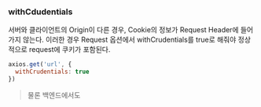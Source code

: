### withCdudentials

서버와 클라이언트의 Origin이 다른 경우, Cookie의 정보가 Request Header에 들어가지 않는다. 이러한 경우 Request 옵션에서 withCrudentials를 true로 해줘야 정상적으로 request에 쿠키가 포함된다.

```js
axios.get('url', {
  withCrudentials: true
})
```
> 물론 백엔드에서도 